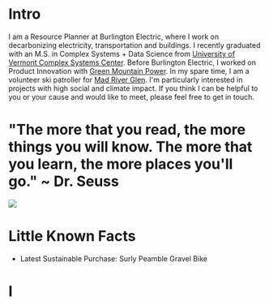 
# Intro

I am a Resource Planner at Burlington Electric, where I work on decarbonizing electricity, transportation and buildings. I recently graduated with an M.S. in Complex Systems + Data Science from [University of Vermont Complex Systems Center](https://vermontcomplexsystems.org/). Before Burlington Electric, I worked on Product Innovation with [Green Mountain Power](https://greenmountainpower.com). In my spare time, I am a volunteer ski patroller for [Mad River Glen](https://www.madriverglen.com/). I'm particularly interested in projects with high social and climate impact. If you think I can be helpful to you or your cause and would like to meet, please feel free to get in touch.

# "The more that you read, the more things you will know. The more that you learn, the more places you'll go." ~ Dr. Seuss

![](https://docs.google.com/drawings/d/1cRCTSwKbwBylADj2kLteLCpqUEjyzMrUBACbB30gQsc/edit)
# Little Known Facts

- Latest Sustainable Purchase: Surly Peamble Gravel Bike

# I

<!-- 
# I dream of

- always finding inspiration.
- enabling a brighter future.
- doing better.
- you not checking the commit history for earlier drafts of this file. -->

<!-- # Websites from people I admire

- [Alex Peysakhovich](http://alexpeys.github.io/)
- [Chris Lengerich](http://www.chrislengerich.com/)
- [Chris Saad](https://www.chrissaad.com/)
- [Duncan Tomlin](http://duncantomlin.com/)
- [Hawley Moore](http://hawleymoore.com/)
- [Holman Gao](https://golmansax.com/)
- [Ian Webster](http://ianww.com/)
- [Johanna Flato](https://www.johannaflato.com/)
- [Judy Mou](http://www.judymou.com/)
- [Kristina Monakhova](https://kristinamonakhova.com/)
- [Noah Trueblood](http://notrueblood.com/)
- [Ruoxi Wang](http://ruoxiw.com/)
- [Tom Sachs](https://www.tomsachs.org/)
- [Will Holley](https://willholley.com)

If we are friends and you feel like you belong on this list, you're probably right. Submit a PR, or ask me and I'll add you. -->
